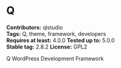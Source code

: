 # Q #
**Contributors:** qlstudio  
**Tags:** Q, theme, framework, developers   
**Requires at least:** 4.0.0 
**Tested up to:** 5.0.0  
**Stable tag:** 2.8.2
**License:** GPL2  

Q WordPress Development Framework